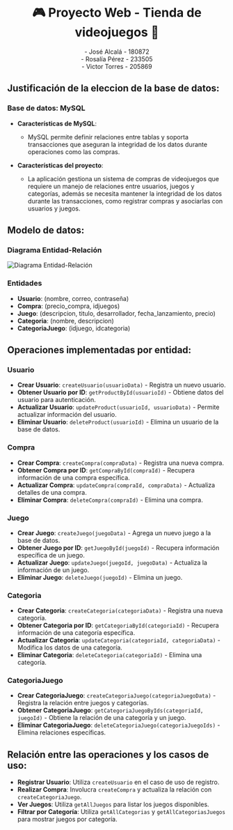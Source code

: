 <h1 align="center">🎮 Proyecto Web - Tienda de videojuegos 🛒</h1>

<p align="center">
  - José Alcalá - 180872<br>
  - Rosalía Pérez - 233505<br>
  - Victor Torres - 205869<br>
</p>

## Justificación de la eleccion de la base de datos:
### Base de datos: MySQL

- **Características de MySQL**:
  -  MySQL permite definir relaciones entre tablas y soporta transacciones que aseguran la integridad de los datos durante operaciones como las compras.
 
- **Características del proyecto**:
  - La aplicación gestiona un sistema de compras de videojuegos que requiere un manejo de  relaciones entre usuarios, juegos y categorías, además se necesita mantener la integridad de los datos durante las transacciones, como registrar compras y asociarlas con usuarios y juegos.

## Modelo de datos:
### Diagrama Entidad-Relación 

![Diagrama Entidad-Relación](https://github.com/user-attachments/assets/7d664d90-5299-46e9-a2fa-39a6fb3fe222)

### Entidades

- **Usuario**: (nombre, correo, contraseña)
- **Compra**: (precio_compra, idjuegos)
- **Juego**: (descripcion, titulo, desarrollador, fecha_lanzamiento, precio)
- **Categoria**: (nombre, descripcion)
- **CategoriaJuego**: (idjuego, idcategoria)

## Operaciones implementadas por entidad:

### Usuario

- **Crear Usuario**: `createUsuario(usuarioData)` - Registra un nuevo usuario.
- **Obtener Usuario por ID**: `getProductById(usuarioId)` - Obtiene datos del usuario para autenticación.
- **Actualizar Usuario**: `updateProduct(usuarioId, usuarioData)` - Permite actualizar información del usuario.
- **Eliminar Usuario**: `deleteProduct(usuarioId)` - Elimina un usuario de la base de datos.

### Compra

- **Crear Compra**: `createCompra(compraData)` - Registra una nueva compra.
- **Obtener Compra por ID**: `getCompraById(compraId)` - Recupera información de una compra específica.
- **Actualizar Compra**: `updateCompra(compraId, compraData)` - Actualiza detalles de una compra.
- **Eliminar Compra**: `deleteCompra(compraId)` - Elimina una compra.

### Juego

- **Crear Juego**: `createJuego(juegoData)` - Agrega un nuevo juego a la base de datos.
- **Obtener Juego por ID**: `getJuegoById(juegoId)` - Recupera información específica de un juego.
- **Actualizar Juego**: `updateJuego(juegoId, juegoData)` - Actualiza la información de un juego.
- **Eliminar Juego**: `deleteJuego(juegoId)` - Elimina un juego.

### Categoria

- **Crear Categoria**: `createCategoria(categoriaData)` - Registra una nueva categoría.
- **Obtener Categoria por ID**: `getCategoriaById(categoriaId)` - Recupera información de una categoría específica.
- **Actualizar Categoria**: `updateCategoria(categoriaId, categoriaData)` - Modifica los datos de una categoría.
- **Eliminar Categoria**: `deleteCategoria(categoriaId)` - Elimina una categoría.

### CategoriaJuego

- **Crear CategoriaJuego**: `createCategoriaJuego(categoriaJuegoData)` - Registra la relación entre juegos y categorías.
- **Obtener CategoriaJuego**: `getCategoriaJuegoByIds(categoriaId, juegoId)` - Obtiene la relación de una categoría y un juego.
- **Eliminar CategoriaJuego**: `deleteCategoriaJuego(categoriaJuegoIds)` - Elimina relaciones específicas.

## Relación entre las operaciones y los casos de uso:

- **Registrar Usuario**: Utiliza `createUsuario` en el caso de uso de registro.
- **Realizar Compra**: Involucra `createCompra` y actualiza la relación con `createCategoriaJuego`.
- **Ver Juegos**: Utiliza `getAllJuegos` para listar los juegos disponibles.
- **Filtrar por Categoría**: Utiliza `getAllCategorias` y `getAllCategoriasJuegos` para mostrar juegos por categoría.
